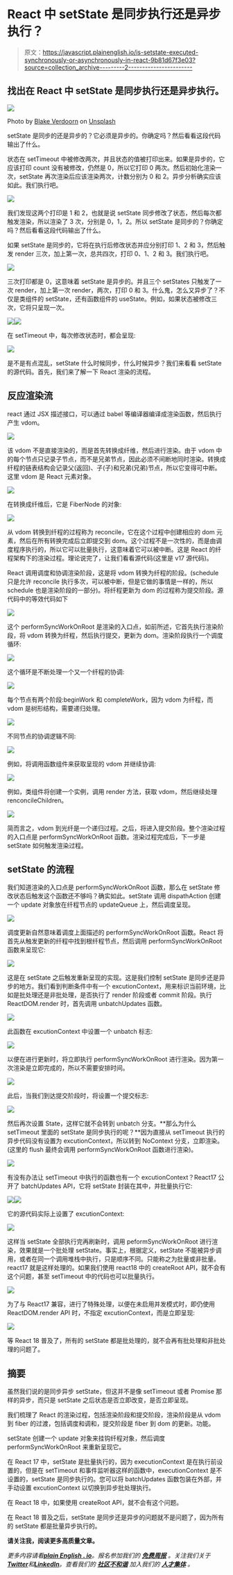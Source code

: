# React 中 setState 是同步执行还是异步执行？

> 原文：<https://javascript.plainenglish.io/is-setstate-executed-synchronously-or-asynchronously-in-react-9b81d67f3e03?source=collection_archive---------2----------------------->

## 找出在 React 中 setState 是同步执行还是异步执行。

![](img/3e1ada3a4c0104c9d02ea939c6220569.png)

Photo by [Blake Verdoorn](https://unsplash.com/@blakeverdoorn?utm_source=medium&utm_medium=referral) on [Unsplash](https://unsplash.com?utm_source=medium&utm_medium=referral)

setState 是同步的还是异步的？它必须是异步的。你确定吗？然后看看这段代码输出了什么。

状态在 setTimeout 中被修改两次，并且状态的值被打印出来。如果是异步的，它应该打印 count 没有被修改，仍然是 0，所以它打印 0 两次。然后初始化渲染一次，setState 再次渲染后应该渲染两次，计数分别为 0 和 2。异步分析确实应该如此。我们执行吧。

![](img/b81cdba7ee4dd8e69999aaba9c802e3f.png)

我们发现这两个打印是 1 和 2，也就是说 setState 同步修改了状态，然后每次都触发渲染，所以渲染了 3 次，分别是 0，1，2。所以 setState 是同步的？你确定吗？然后看看这段代码输出了什么。

如果 setState 是同步的，它将在执行后修改状态并应分别打印 1、2 和 3，然后触发 render 三次，加上第一次，总共四次，打印 0、1、2 和 3。我们执行吧。

![](img/40b03475ac9f96db90aba67779130761.png)

三次打印都是 0，这意味着 setState 是异步的。并且三个 setStates 只触发了一次 render，加上第一次 render，两次，打印 0 和 3。什么鬼，怎么又异步了？不仅是类组件的 setState，还有函数组件的 useState。例如，如果状态被修改三次，它将只呈现一次。

![](img/118cbbc75dbacd8b2b412f7c8db969c9.png)![](img/d3669245a91e543cfe00c902b5ba69c3.png)

在 setTimeout 中，每次修改状态时，都会呈现:

![](img/d6360d1e9ea9766edd61cc1d663bdc13.png)

是不是有点混乱，setState 什么时候同步，什么时候异步？我们来看看 setState 的源代码。首先，我们来了解一下 React 渲染的流程。

## 反应渲染流

react 通过 JSX 描述接口，可以通过 babel 等编译器编译成渲染函数，然后执行产生 vdom。

![](img/f78bbcb08c242c86d431056ee39852c4.png)

该 vdom 不是直接渲染的，而是首先转换成纤维，然后进行渲染。由于 vdom 中的每个节点只记录子节点，而不是兄弟节点，因此必须不间断地同时渲染。转换成纤程的链表结构会记录父(返回)、子(子)和兄弟(兄弟)节点，所以它变得可中断。这里 vdom 是 React 元素对象。

![](img/014b879de572b1433a063f59abed62d8.png)

在转换成纤维后，它是 FiberNode 的对象:

![](img/418620078be10c1c3d8531f240364693.png)

从 vdom 转换到纤程的过程称为 reconcile，它在这个过程中创建相应的 dom 元素，然后在所有转换完成后立即提交到 dom。这个过程不是一次性的，而是由调度程序执行的，所以它可以批量执行，这意味着它可以被中断。这是 React 的纤程架构下的渲染过程。理论说完了，让我们看看源代码(这里是 v17 源代码)。

React 调用调度和协调渲染阶段，这是将 vdom 转换为纤程的阶段。(schedule 只是允许 reconcile 执行多次，可以被中断，但是它做的事情是一样的，所以 schedule 也是渲染阶段的一部分)。将纤程更新为 dom 的过程称为提交阶段。源代码中的等效代码如下

![](img/8526de5a6020a0a9eea0a272f8c83734.png)

这个 performSyncWorkOnRoot 是渲染的入口点，如前所述，它首先执行渲染阶段，将 vdom 转换为纤程，然后执行提交，更新为 dom。渲染阶段执行一个调度循环:

![](img/52b63166c733116d5b7544a593c53703.png)

这个循环是不断处理一个又一个纤程的协调:

![](img/e73abc37ed4a99ccbf399a46b893cd96.png)

每个节点有两个阶段:beginWork 和 completeWork，因为 vdom 为纤程，而 vdom 是树形结构，需要递归处理。

![](img/ce8e09ab7b6c53fcdb864b101b40fe91.png)

不同节点的协调逻辑不同:

![](img/4590d337a6038d5eb09396546cf33cce.png)

例如，将调用函数组件来获取呈现的 vdom 并继续协调:

![](img/4d9be5bc06ff083d7f0197d37c8e1827.png)

例如，类组件将创建一个实例，调用 render 方法，获取 vdom，然后继续处理 renconcileChildren。

![](img/5dfb2b6f434fbdfa606e73ce56ba011b.png)

简而言之，vdom 到光纤是一个递归过程。之后，将进入提交阶段。整个渲染过程的入口点是 performSyncWorkOnRoot 函数。渲染过程完成后，下一步是 setState 如何触发渲染过程。

## setState 的流程

我们知道渲染的入口点是 performSyncWorkOnRoot 函数，那么在 setState 修改状态后触发这个函数还不够吗？确实如此。setState 调用 dispathAction 创建一个 update 对象放在纤程节点的 updateQueue 上，然后调度呈现。

![](img/c654b31d7a039e1edb7a42e071c4eaa9.png)

调度更新自然意味着调度上面描述的 performSyncWorkOnRoot 函数。React 将首先从触发更新的纤程中找到根纤程节点，然后调用 performSyncWorkOnRoot 函数来呈现它:

![](img/563ea4f5ff40fbabb85eb00cefe76ac3.png)

这是在 setState 之后触发重新呈现的实现。这是我们控制 setState 是同步还是异步的地方。我们看到判断条件中有一个 excutionContext，用来标识当前环境，比如是批处理还是非批处理，是否执行了 render 阶段或者 commit 阶段。执行 ReactDOM.render 时，首先调用 unbatchUpdates 函数。

![](img/61784b5d9fa4dd690a7283fa0404ba64.png)

此函数在 excutionContext 中设置一个 unbatch 标志:

![](img/fd00e618685f8d52ae5e401645b955f2.png)

以便在进行更新时，将立即执行 performSyncWorkOnRoot 进行渲染。因为第一次渲染是立即完成的，所以不需要安排时间。

![](img/5ab7134e8efb1e494924d4c0cbe8a596.png)

此后，当我们到达提交阶段时，将设置一个提交标志:

![](img/9a6136858ec84b522897fdaaf9ce44bb.png)

然后再次设置 State，这样它就不会转到 unbatch 分支。**那么为什么 setTimeout 里面的 setState 是同步执行的呢？**因为直接从 setTimeout 执行的异步代码没有设置为 excutionContext，所以转到 NoContext 分支，立即渲染。(这里的 flush 最终会调用 performSyncWorkOnRoot 函数进行渲染)。

![](img/ed9712ba9541d19236d6ddeb7040a301.png)

有没有办法让 setTimeout 中执行的函数也有一个 excutionContext？React17 公开了 batchUpdates API，它将 setState 封装在其中，并批量执行它:

![](img/b111e087116af5ad18df4bb093412589.png)![](img/04ccbe8002bbbfee976c2899e121834f.png)

它的源代码实际上设置了 excutionContext:

![](img/44c02904c832517c6cc29f738cbb2df7.png)

这样当 setState 全部执行完再刷新时，调用 peformSyncWorkOnRoot 进行渲染，效果就是一个批处理 setState。事实上，根据定义，setState 不能被异步调用，或者在同一个调用堆栈中执行，只是顺序不同。只能称之为批量或非批量。react17 就是这样处理的。如果我们使用 react18 中的 createRoot API，就不会有这个问题，甚至 setTimeout 中的代码也可以批量执行。

![](img/dccdd2c48185d6c987f619e62bec89c8.png)

为了与 React17 兼容，进行了特殊处理，以便在未启用并发模式时，即仍使用 ReactDOM.render API 时，不指定 excutionContext，而是立即呈现:

![](img/c06a1e24e7d0b7415c4db5fabe18ddf6.png)

等 React 18 普及了，所有的 setState 都是批处理的，就不会再有批处理和非批处理的问题了。

## 摘要

虽然我们说的是同步异步 setState，但这并不是像 setTimeout 或者 Promise 那样的异步，而只是 setState 之后状态是否立即改变，是否立即呈现。

我们梳理了 React 的渲染过程，包括渲染阶段和提交阶段，渲染阶段是从 vdom 到 fiber 的过渡，包括调度和调和，提交阶段是 fiber 到 dom 的更新。功能。

setState 创建一个 update 对象来挂钩纤程对象，然后调度 performSyncWorkOnRoot 来重新呈现它。

在 React 17 中，setState 是批量执行的，因为 executionContext 是在执行前设置的，但是在 setTimeout 和事件监听器这样的函数中，executionContext 是不设置的，setState 是同步执行的。您可以将 batchUpdates 函数包装在外部，并手动设置 excutionContext 以切换到异步批处理执行。

在 React 18 中，如果使用 createRoot API，就不会有这个问题。

在 React 18 普及之后，setState 是同步还是异步的问题就不是问题了，因为所有的 setState 都是批量异步执行的。

**请关注我，阅读更多高质量文章。**

*更多内容请看*[***plain English . io***](https://plainenglish.io/)*。报名参加我们的* [***免费周报***](http://newsletter.plainenglish.io/) *。关注我们关于*[***Twitter***](https://twitter.com/inPlainEngHQ)**和*[***LinkedIn***](https://www.linkedin.com/company/inplainenglish/)*。查看我们的* [***社区不和谐***](https://discord.gg/GtDtUAvyhW) *加入我们的* [***人才集体***](https://inplainenglish.pallet.com/talent/welcome) *。**